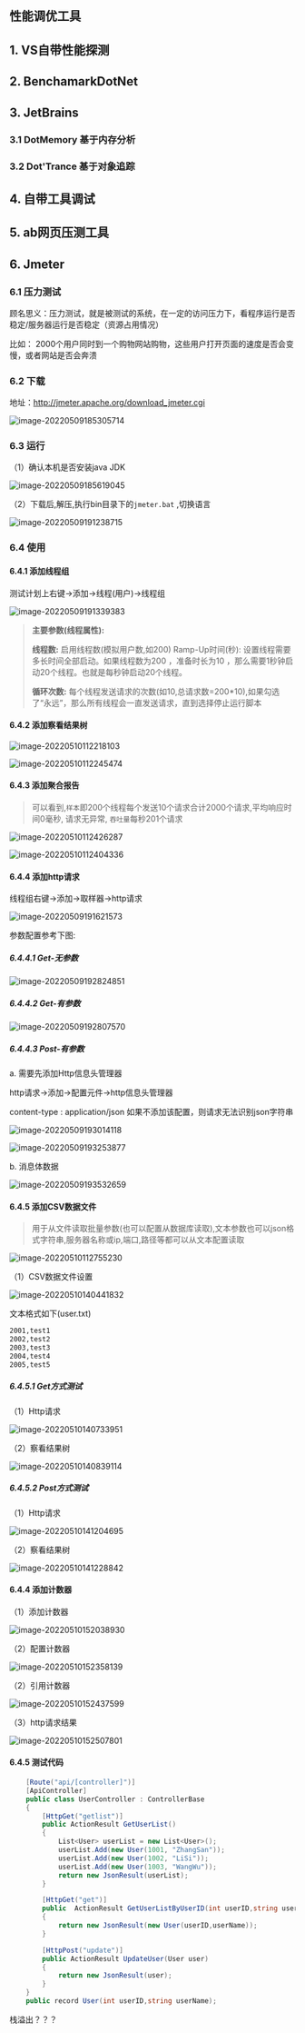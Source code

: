 

## 性能调优工具

## 1. VS自带性能探测

## 2. BenchamarkDotNet

## 3. JetBrains

### 3.1 DotMemory 基于内存分析

### 3.2 Dot'Trance 基于对象追踪

## 4. 自带工具调试

## 5. ab网页压测工具

## 6. Jmeter

### 6.1 压力测试

顾名思义：压力测试，就是被测试的系统，在一定的访问压力下，看程序运行是否稳定/服务器运行是否稳定（资源占用情况）

比如： 2000个用户同时到一个购物网站购物，这些用户打开页面的速度是否会变慢，或者网站是否会奔溃

### 6.2 下载

地址：http://jmeter.apache.org/download_jmeter.cgi

![image-20220509185305714](images/image-20220509185305714.png)

### 6.3 运行

（1）确认本机是否安装java JDK

![image-20220509185619045](images/image-20220509185619045.png)

（2）下载后,解压,执行bin目录下的`jmeter.bat` ,切换语言

![image-20220509191238715](images/image-20220509191238715.png)

### 6.4 使用

#### 6.4.1 添加线程组

测试计划上右键->添加->线程(用户)->线程组

![image-20220509191339383](images/image-20220509191339383.png)

> **主要参数(线程属性):**
>
> **线程数:** 启用线程数(模拟用户数,如200)
> Ramp-Up时间(秒): 设置线程需要多长时间全部启动。如果线程数为200 ，准备时长为10 ，那么需要1秒钟启动20个线程。也就是每秒钟启动20个线程。
>
> **循环次数:** 每个线程发送请求的次数(如10,总请求数=200*10),如果勾选了“永远”，那么所有线程会一直发送请求，直到选择停止运行脚本



#### 6.4.2 添加察看结果树

![image-20220510112218103](images/image-20220510112218103.png)

![image-20220510112245474](images/image-20220510112245474.png)



#### 6.4.3 添加聚合报告

> 可以看到,`样本`即200个线程每个发送10个请求合计2000个请求,平均响应时间0毫秒, 请求无异常, `吞吐量`每秒201个请求

![image-20220510112426287](images/image-20220510112426287.png)

![image-20220510112404336](images/image-20220510112404336.png)

#### 6.4.4 添加http请求

线程组右键->添加->取样器->http请求

![image-20220509191621573](images/image-20220509191621573.png)

参数配置参考下图:

##### 6.4.4.1 Get-无参数

![image-20220509192824851](images/image-20220509192824851.png)

##### 6.4.4.2 Get-有参数

![image-20220509192807570](images/image-20220509192807570.png)

##### 6.4.4.3 Post-有参数

a. 需要先添加Http信息头管理器

http请求->添加->配置元件->http信息头管理器

 content-type : application/json 如果不添加该配置，则请求无法识别json字符串

![image-20220509193014118](images/image-20220509193014118.png)

![image-20220509193253877](images/image-20220509193253877.png)

b. 消息体数据

![image-20220509193532659](images/image-20220509193532659.png)

#### 6.4.5 添加CSV数据文件

> 用于从文件读取批量参数(也可以配置从数据库读取),文本参数也可以json格式字符串,服务器名称或ip,端口,路径等都可以从文本配置读取

![image-20220510112755230](images/image-20220510112755230.png)



（1）CSV数据文件设置

![image-20220510140441832](images/image-20220510140441832.png)

文本格式如下(user.txt)

```tex
2001,test1
2002,test2
2003,test3
2004,test4
2005,test5
```

##### 6.4.5.1 Get方式测试

（1）Http请求

![image-20220510140733951](images/image-20220510140733951.png)

（2）察看结果树

![image-20220510140839114](images/image-20220510140839114.png)

##### 6.4.5.2 Post方式测试

（1）Http请求

![image-20220510141204695](images/image-20220510141204695.png)

（2）察看结果树

![image-20220510141228842](images/image-20220510141228842.png)

#### 6.4.4 添加计数器

（1）添加计数器

![image-20220510152038930](images/image-20220510152038930.png)

（2）配置计数器

![image-20220510152358139](images/image-20220510152358139.png)

（2）引用计数器

![image-20220510152437599](images/image-20220510152437599.png)

（3）http请求结果

![image-20220510152507801](images/image-20220510152507801.png)

#### 6.4.5 测试代码

```C#
    [Route("api/[controller]")]
    [ApiController]
    public class UserController : ControllerBase
    {
        [HttpGet("getlist")]
        public ActionResult GetUserList()
        {
            List<User> userList = new List<User>();
            userList.Add(new User(1001, "ZhangSan"));
            userList.Add(new User(1002, "LiSi"));
            userList.Add(new User(1003, "WangWu"));
            return new JsonResult(userList);
        }

        [HttpGet("get")]
        public  ActionResult GetUserListByUserID(int userID,string userName)
        {
            return new JsonResult(new User(userID,userName));
        }

        [HttpPost("update")]
        public ActionResult UpdateUser(User user)
        {
            return new JsonResult(user);
        }
    }
    public record User(int userID,string userName);
```

















栈溢出？？？

